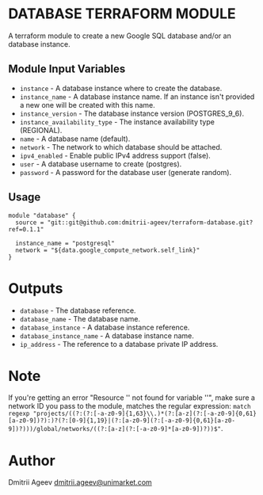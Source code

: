 DATABASE TERRAFORM MODULE
=========================

A terraform module to create a new Google SQL database and/or an database instance.


Module Input Variables
----------------------

 - `instance` - A database instance where to create the database.
 - `instance_name` - A database instance name. If an instance isn't provided a new one will be created with this name.
 - `instance_version` - The database instance version (POSTGRES_9_6).
 - `instance_availability_type` - The instance availability type (REGIONAL).
 - `name` - A database name (default).
 - `network` - The network to which database should be attached.
 - `ipv4_enabled` - Enable public IPv4 address support (false).
 - `user` - A database username to create (postgres).
 - `password` - A password for the database user (generate random).


Usage
-----

```hcl
module "database" {
  source = "git::git@github.com:dmitrii-ageev/terraform-database.git?ref=0.1.1"

  instance_name = "postgresql"
  network = "${data.google_compute_network.self_link}"
}
```


Outputs
=======

 - `database` - The database reference.
 - `database_name` - The database name.
 - `database_instance` - A database instance reference.
 - `database_instance_name` - A database instance name.
 - `ip_address` - The reference to a database private IP address.

Note
====

If you're getting an error "Resource '<some resource>' not found for variable '<some variable>'",
make sure a network ID you pass to the module, matches the regular expression: 
`match regexp "projects/((?:(?:[-a-z0-9]{1,63}\\.)*(?:[a-z](?:[-a-z0-9]{0,61}[a-z0-9])?):)?(?:[0-9]{1,19}|(?:[a-z0-9](?:[-a-z0-9]{0,61}[a-z0-9])?)))/global/networks/((?:[a-z](?:[-a-z0-9]*[a-z0-9])?))$"`.

Author
======

Dmitrii Ageev <dmitrii.ageev@unimarket.com>

